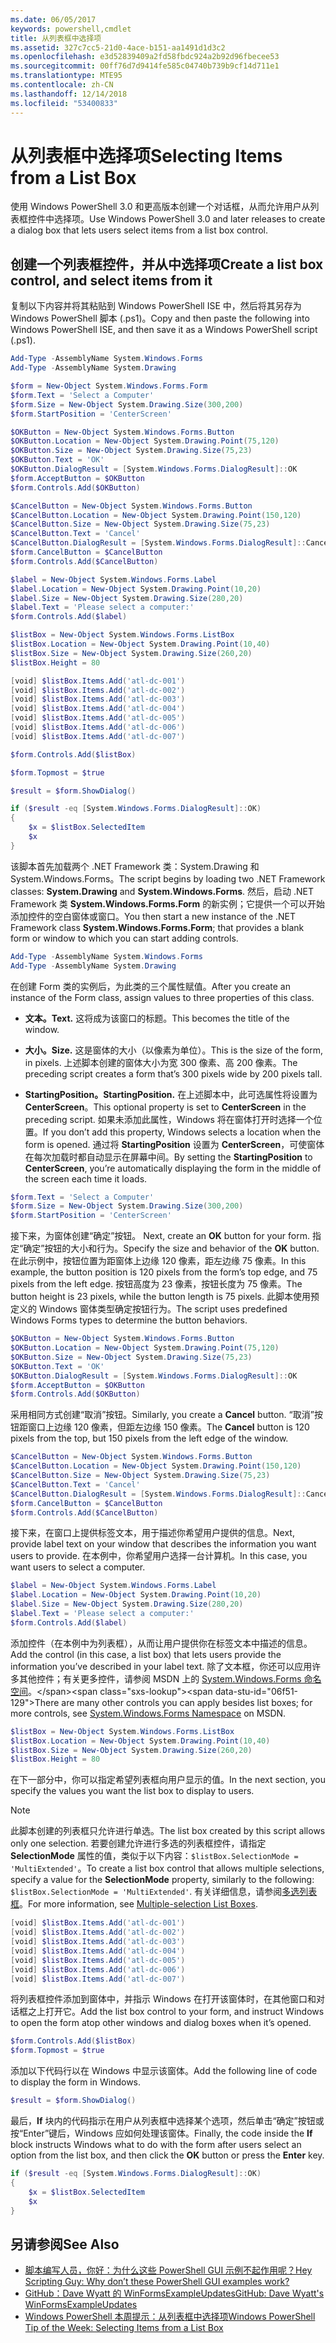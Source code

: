 ```yaml
---
ms.date: 06/05/2017
keywords: powershell,cmdlet
title: 从列表框中选择项
ms.assetid: 327c7cc5-21d0-4ace-b151-aa1491d1d3c2
ms.openlocfilehash: e3d52839409a2fd58fbdc924a2b92d96fbecee53
ms.sourcegitcommit: 00ff76d7d9414fe585c04740b739b9cf14d711e1
ms.translationtype: MTE95
ms.contentlocale: zh-CN
ms.lasthandoff: 12/14/2018
ms.locfileid: "53400833"
---
```

# <a name="selecting-items-from-a-list-box"></a><span data-ttu-id="06f51-103">从列表框中选择项</span><span class="sxs-lookup"><span data-stu-id="06f51-103">Selecting Items from a List Box</span></span>

<span data-ttu-id="06f51-104">使用 Windows PowerShell 3.0 和更高版本创建一个对话框，从而允许用户从列表框控件中选择项。</span><span class="sxs-lookup"><span data-stu-id="06f51-104">Use Windows PowerShell 3.0 and later releases to create a dialog box that lets users select items from a list box control.</span></span>

## <a name="create-a-list-box-control-and-select-items-from-it"></a><span data-ttu-id="06f51-105">创建一个列表框控件，并从中选择项</span><span class="sxs-lookup"><span data-stu-id="06f51-105">Create a list box control, and select items from it</span></span>

<span data-ttu-id="06f51-106">复制以下内容并将其粘贴到 Windows PowerShell ISE 中，然后将其另存为 Windows PowerShell 脚本 (.ps1)。</span><span class="sxs-lookup"><span data-stu-id="06f51-106">Copy and then paste the following into Windows PowerShell ISE, and then save it as a Windows PowerShell script (.ps1).</span></span>

```powershell
Add-Type -AssemblyName System.Windows.Forms
Add-Type -AssemblyName System.Drawing

$form = New-Object System.Windows.Forms.Form
$form.Text = 'Select a Computer'
$form.Size = New-Object System.Drawing.Size(300,200)
$form.StartPosition = 'CenterScreen'

$OKButton = New-Object System.Windows.Forms.Button
$OKButton.Location = New-Object System.Drawing.Point(75,120)
$OKButton.Size = New-Object System.Drawing.Size(75,23)
$OKButton.Text = 'OK'
$OKButton.DialogResult = [System.Windows.Forms.DialogResult]::OK
$form.AcceptButton = $OKButton
$form.Controls.Add($OKButton)

$CancelButton = New-Object System.Windows.Forms.Button
$CancelButton.Location = New-Object System.Drawing.Point(150,120)
$CancelButton.Size = New-Object System.Drawing.Size(75,23)
$CancelButton.Text = 'Cancel'
$CancelButton.DialogResult = [System.Windows.Forms.DialogResult]::Cancel
$form.CancelButton = $CancelButton
$form.Controls.Add($CancelButton)

$label = New-Object System.Windows.Forms.Label
$label.Location = New-Object System.Drawing.Point(10,20)
$label.Size = New-Object System.Drawing.Size(280,20)
$label.Text = 'Please select a computer:'
$form.Controls.Add($label)

$listBox = New-Object System.Windows.Forms.ListBox
$listBox.Location = New-Object System.Drawing.Point(10,40)
$listBox.Size = New-Object System.Drawing.Size(260,20)
$listBox.Height = 80

[void] $listBox.Items.Add('atl-dc-001')
[void] $listBox.Items.Add('atl-dc-002')
[void] $listBox.Items.Add('atl-dc-003')
[void] $listBox.Items.Add('atl-dc-004')
[void] $listBox.Items.Add('atl-dc-005')
[void] $listBox.Items.Add('atl-dc-006')
[void] $listBox.Items.Add('atl-dc-007')

$form.Controls.Add($listBox)

$form.Topmost = $true

$result = $form.ShowDialog()

if ($result -eq [System.Windows.Forms.DialogResult]::OK)
{
    $x = $listBox.SelectedItem
    $x
}
```

<span data-ttu-id="06f51-107">该脚本首先加载两个 .NET Framework 类：System.Drawing 和 System.Windows.Forms。</span><span class="sxs-lookup"><span data-stu-id="06f51-107">The script begins by loading two .NET Framework classes: **System.Drawing** and **System.Windows.Forms**.</span></span> <span data-ttu-id="06f51-108">然后，启动 .NET Framework 类 **System.Windows.Forms.Form** 的新实例；它提供一个可以开始添加控件的空白窗体或窗口。</span><span class="sxs-lookup"><span data-stu-id="06f51-108">You then start a new instance of the .NET Framework class **System.Windows.Forms.Form**; that provides a blank form or window to which you can start adding controls.</span></span>

```powershell
Add-Type -AssemblyName System.Windows.Forms
Add-Type -AssemblyName System.Drawing
```

<span data-ttu-id="06f51-109">在创建 Form 类的实例后，为此类的三个属性赋值。</span><span class="sxs-lookup"><span data-stu-id="06f51-109">After you create an instance of the Form class, assign values to three properties of this class.</span></span>

- <span data-ttu-id="06f51-110">**文本。**</span><span class="sxs-lookup"><span data-stu-id="06f51-110">**Text.**</span></span> <span data-ttu-id="06f51-111">这将成为该窗口的标题。</span><span class="sxs-lookup"><span data-stu-id="06f51-111">This becomes the title of the window.</span></span>

- <span data-ttu-id="06f51-112">**大小。**</span><span class="sxs-lookup"><span data-stu-id="06f51-112">**Size.**</span></span> <span data-ttu-id="06f51-113">这是窗体的大小（以像素为单位）。</span><span class="sxs-lookup"><span data-stu-id="06f51-113">This is the size of the form, in pixels.</span></span> <span data-ttu-id="06f51-114">上述脚本创建的窗体大小为宽 300 像素、高 200 像素。</span><span class="sxs-lookup"><span data-stu-id="06f51-114">The preceding script creates a form that’s 300 pixels wide by 200 pixels tall.</span></span>

- <span data-ttu-id="06f51-115">**StartingPosition。**</span><span class="sxs-lookup"><span data-stu-id="06f51-115">**StartingPosition.**</span></span> <span data-ttu-id="06f51-116">在上述脚本中，此可选属性将设置为 **CenterScreen**。</span><span class="sxs-lookup"><span data-stu-id="06f51-116">This optional property is set to **CenterScreen** in the preceding script.</span></span> <span data-ttu-id="06f51-117">如果未添加此属性，Windows 将在窗体打开时选择一个位置。</span><span class="sxs-lookup"><span data-stu-id="06f51-117">If you don’t add this property, Windows selects a location when the form is opened.</span></span> <span data-ttu-id="06f51-118">通过将 **StartingPosition** 设置为 **CenterScreen**，可使窗体在每次加载时都自动显示在屏幕中间。</span><span class="sxs-lookup"><span data-stu-id="06f51-118">By setting the **StartingPosition** to **CenterScreen**, you’re automatically displaying the form in the middle of the screen each time it loads.</span></span>

```powershell
$form.Text = 'Select a Computer'
$form.Size = New-Object System.Drawing.Size(300,200)
$form.StartPosition = 'CenterScreen'
```

<span data-ttu-id="06f51-119">接下来，为窗体创建“确定”按钮。  </span><span class="sxs-lookup"><span data-stu-id="06f51-119">Next, create an **OK** button for your form.</span></span> <span data-ttu-id="06f51-120">指定“确定”按钮的大小和行为。</span><span class="sxs-lookup"><span data-stu-id="06f51-120">Specify the size and behavior of the **OK** button.</span></span> <span data-ttu-id="06f51-121">在此示例中，按钮位置为距窗体上边缘 120 像素，距左边缘 75 像素。</span><span class="sxs-lookup"><span data-stu-id="06f51-121">In this example, the button position is 120 pixels from the form’s top edge, and 75 pixels from the left edge.</span></span> <span data-ttu-id="06f51-122">按钮高度为 23 像素，按钮长度为 75 像素。</span><span class="sxs-lookup"><span data-stu-id="06f51-122">The button height is 23 pixels, while the button length is 75 pixels.</span></span> <span data-ttu-id="06f51-123">此脚本使用预定义的 Windows 窗体类型确定按钮行为。</span><span class="sxs-lookup"><span data-stu-id="06f51-123">The script uses predefined Windows Forms types to determine the button behaviors.</span></span>

```powershell
$OKButton = New-Object System.Windows.Forms.Button
$OKButton.Location = New-Object System.Drawing.Point(75,120)
$OKButton.Size = New-Object System.Drawing.Size(75,23)
$OKButton.Text = 'OK'
$OKButton.DialogResult = [System.Windows.Forms.DialogResult]::OK
$form.AcceptButton = $OKButton
$form.Controls.Add($OKButton)
```

<span data-ttu-id="06f51-124">采用相同方式创建“取消”按钮。</span><span class="sxs-lookup"><span data-stu-id="06f51-124">Similarly, you create a **Cancel** button.</span></span> <span data-ttu-id="06f51-125">“取消”按钮距窗口上边缘 120 像素，但距左边缘 150 像素。</span><span class="sxs-lookup"><span data-stu-id="06f51-125">The **Cancel** button is 120 pixels from the top, but 150 pixels from the left edge of the window.</span></span>

```powershell
$CancelButton = New-Object System.Windows.Forms.Button
$CancelButton.Location = New-Object System.Drawing.Point(150,120)
$CancelButton.Size = New-Object System.Drawing.Size(75,23)
$CancelButton.Text = 'Cancel'
$CancelButton.DialogResult = [System.Windows.Forms.DialogResult]::Cancel
$form.CancelButton = $CancelButton
$form.Controls.Add($CancelButton)
```

<span data-ttu-id="06f51-126">接下来，在窗口上提供标签文本，用于描述你希望用户提供的信息。</span><span class="sxs-lookup"><span data-stu-id="06f51-126">Next, provide label text on your window that describes the information you want users to provide.</span></span> <span data-ttu-id="06f51-127">在本例中，你希望用户选择一台计算机。</span><span class="sxs-lookup"><span data-stu-id="06f51-127">In this case, you want users to select a computer.</span></span>

```powershell
$label = New-Object System.Windows.Forms.Label
$label.Location = New-Object System.Drawing.Point(10,20)
$label.Size = New-Object System.Drawing.Size(280,20)
$label.Text = 'Please select a computer:'
$form.Controls.Add($label)
```

<span data-ttu-id="06f51-128">添加控件（在本例中为列表框），从而让用户提供你在标签文本中描述的信息。</span><span class="sxs-lookup"><span data-stu-id="06f51-128">Add the control (in this case, a list box) that lets users provide the information you’ve described in your label text.</span></span> <span data-ttu-id="06f51-129">除了文本框，你还可以应用许多其他控件；有关更多控件，请参阅 MSDN 上的 [System.Windows.Forms 命名空间](https://msdn.microsoft.com/library/k50ex0x9(v=vs.110).aspx)。</span><span class="sxs-lookup"><span data-stu-id="06f51-129">There are many other controls you can apply besides list boxes; for more controls, see [System.Windows.Forms Namespace](https://msdn.microsoft.com/library/k50ex0x9(v=vs.110).aspx) on MSDN.</span></span>

```powershell
$listBox = New-Object System.Windows.Forms.ListBox
$listBox.Location = New-Object System.Drawing.Point(10,40)
$listBox.Size = New-Object System.Drawing.Size(260,20)
$listBox.Height = 80
```

<span data-ttu-id="06f51-130">在下一部分中，你可以指定希望列表框向用户显示的值。</span><span class="sxs-lookup"><span data-stu-id="06f51-130">In the next section, you specify the values you want the list box to display to users.</span></span>

> [!NOTE]
> <span data-ttu-id="06f51-131">此脚本创建的列表框只允许进行单选。</span><span class="sxs-lookup"><span data-stu-id="06f51-131">The list box created by this script allows only one selection.</span></span> <span data-ttu-id="06f51-132">若要创建允许进行多选的列表框控件，请指定 **SelectionMode** 属性的值，类似于以下内容：`$listBox.SelectionMode = 'MultiExtended'`。</span><span class="sxs-lookup"><span data-stu-id="06f51-132">To create a list box control that allows multiple selections, specify a value for the **SelectionMode** property, similarly to the following:  `$listBox.SelectionMode = 'MultiExtended'`.</span></span> <span data-ttu-id="06f51-133">有关详细信息，请参阅[多选列表框](Multiple-selection-List-Boxes.md)。</span><span class="sxs-lookup"><span data-stu-id="06f51-133">For more information, see [Multiple-selection List Boxes](Multiple-selection-List-Boxes.md).</span></span>

```powershell
[void] $listBox.Items.Add('atl-dc-001')
[void] $listBox.Items.Add('atl-dc-002')
[void] $listBox.Items.Add('atl-dc-003')
[void] $listBox.Items.Add('atl-dc-004')
[void] $listBox.Items.Add('atl-dc-005')
[void] $listBox.Items.Add('atl-dc-006')
[void] $listBox.Items.Add('atl-dc-007')
```

<span data-ttu-id="06f51-134">将列表框控件添加到窗体中，并指示 Windows 在打开该窗体时，在其他窗口和对话框之上打开它。</span><span class="sxs-lookup"><span data-stu-id="06f51-134">Add the list box control to your form, and instruct Windows to open the form atop other windows and dialog boxes when it’s opened.</span></span>

```powershell
$form.Controls.Add($listBox)
$form.Topmost = $true
```

<span data-ttu-id="06f51-135">添加以下代码行以在 Windows 中显示该窗体。</span><span class="sxs-lookup"><span data-stu-id="06f51-135">Add the following line of code to display the form in Windows.</span></span>

```powershell
$result = $form.ShowDialog()
```

<span data-ttu-id="06f51-136">最后，**If** 块内的代码指示在用户从列表框中选择某个选项，然后单击“确定”按钮或按“Enter”键后，Windows 应如何处理该窗体。</span><span class="sxs-lookup"><span data-stu-id="06f51-136">Finally, the code inside the **If** block instructs Windows what to do with the form after users select an option from the list box, and then click the **OK** button or press the **Enter** key.</span></span>

```powershell
if ($result -eq [System.Windows.Forms.DialogResult]::OK)
{
    $x = $listBox.SelectedItem
    $x
}
```

## <a name="see-also"></a><span data-ttu-id="06f51-137">另请参阅</span><span class="sxs-lookup"><span data-stu-id="06f51-137">See Also</span></span>

- [<span data-ttu-id="06f51-138">脚本编写人员，你好：为什么这些 PowerShell GUI 示例不起作用呢？</span><span class="sxs-lookup"><span data-stu-id="06f51-138">Hey Scripting Guy:  Why don’t these PowerShell GUI examples work?</span></span>](https://go.microsoft.com/fwlink/?LinkId=506644)
- [<span data-ttu-id="06f51-139">GitHub：Dave Wyatt 的 WinFormsExampleUpdates</span><span class="sxs-lookup"><span data-stu-id="06f51-139">GitHub: Dave Wyatt's WinFormsExampleUpdates</span></span>](https://github.com/dlwyatt/WinFormsExampleUpdates)
- [<span data-ttu-id="06f51-140">Windows PowerShell 本周提示：从列表框中选择项</span><span class="sxs-lookup"><span data-stu-id="06f51-140">Windows PowerShell Tip of the Week:  Selecting Items from a List Box</span></span>](https://technet.microsoft.com/library/ff730949.aspx)